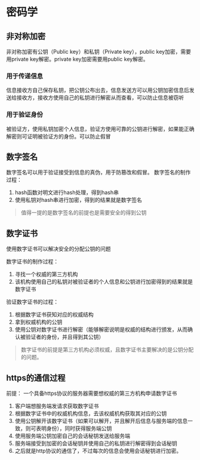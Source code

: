 # 密码学


## 非对称加密

非对称加密有公钥（Public key）和私钥（Private key），public key加密，需要用private key解密。private key加密需要用public key解密。

### 用于传递信息

信息接收方自己保存私钥，把公钥公布出去，信息发送方可以用公钥加密信息后发送给接收方，接收方使用自己的私钥进行解密从而查看，可以防止信息被窃听

### 用于验证身份

被验证方，使用私钥加密个人信息，验证方使用可靠的公钥进行解密，如果能正确解密则可证明被验证方的身份。可以防止假冒

## 数字签名

数字签名可以用于验证接受到信息的真伪，用于防篡改和假冒。
数字签名的制作过程： 
1. hash函数对明文进行hash处理，得到hash串
2. 使用私钥对hash串进行加密，得到的结果就是数字签名

> 值得一提的是数字签名的前提也是需要安全的得到公钥

## 数字证书

使用数字证书可以解决安全的分配公钥的问题

数字证书的制作过程：
1. 寻找一个权威的第三方机构
2. 该机构使用自己的私钥对被验证者的个人信息和公钥进行加密得到的结果就是数字证书

验证数字证书的过程：
1. 根据数字证书获知对应的权威结构
2. 拿到权威机构的公钥
3. 使用公钥对数字证书进行解密（能够解密说明是权威的结构进行颁发，从而确认被验证者的身份，并且得到其公钥）

> 数字证书的前提是第三方机构必须权威，且数字证书主要解决的是公钥分配的问题。

## https的通信过程

前提： 一个具备https协议的服务器需要想权威的第三方机构申请数字证书
1. 客户端想服务端发请求获取数字证书
2. 根据数字证书中的权威机构信息，去该权威机构获取其对应的公钥
3. 使用公钥解开该数字证书（如果可以解开，并且解开后信息与服务端的信息一致，则可表明身份），同时获得服务端公钥
4. 使用服务端公钥加密自己的会话秘钥发送给服务端
5. 服务端接受到加密的会话秘钥并使用自己的私钥进行解密得到会话秘钥
6. 之后就是http协议的通信了，不过每次的信息会使用会话秘钥进行加密。

